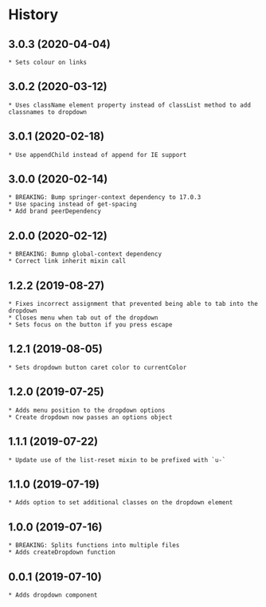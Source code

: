 # History

## 3.0.3 (2020-04-04)
    * Sets colour on links

## 3.0.2 (2020-03-12)
    * Uses className element property instead of classList method to add classnames to dropdown

## 3.0.1 (2020-02-18)
	* Use appendChild instead of append for IE support

## 3.0.0 (2020-02-14)
	* BREAKING: Bump springer-context dependency to 17.0.3
	* Use spacing instead of get-spacing
	* Add brand peerDependency

## 2.0.0 (2020-02-12)
    * BREAKING: Bumnp global-context dependency
    * Correct link inherit mixin call

## 1.2.2 (2019-08-27)
    * Fixes incorrect assignment that prevented being able to tab into the dropdown
    * Closes menu when tab out of the dropdown
    * Sets focus on the button if you press escape

## 1.2.1 (2019-08-05)
    * Sets dropdown button caret color to currentColor

## 1.2.0 (2019-07-25)
    * Adds menu position to the dropdown options
    * Create dropdown now passes an options object

## 1.1.1 (2019-07-22)
    * Update use of the list-reset mixin to be prefixed with `u-`

## 1.1.0 (2019-07-19)
    * Adds option to set additional classes on the dropdown element

## 1.0.0 (2019-07-16)
	* BREAKING: Splits functions into multiple files
	* Adds createDropdown function

## 0.0.1 (2019-07-10)
	* Adds dropdown component
